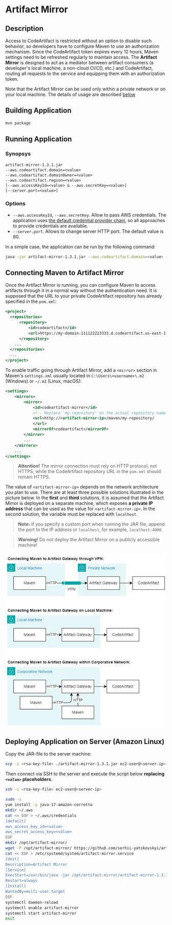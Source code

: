 # Artifact Mirror

## Description

Access to CodeArtifact is restricted without an option to disable such behavior, so developers have to configure Maven
to use an authorization mechanism. Since the CodeArtifact token expires every 12 hours, Maven settings need to be
refreshed regularly to maintain access. The **Artifact Mirror** is designed to act as a mediator between artifact
consumers (a developer's local machine, a non-cloud CI/CD, etc.) and CodeArtifact, routing all requests to the service
and equipping them with an authorization token.

Note that the Artifact Mirror can be used only within a private network or on your local machine. The details of
usage are described [below](#connecting-maven-to-artifact-mirror)

## Building Application

```sh
mvn package
```

## Running Application

### Synopsys

```
artifact-mirror-1.3.1.jar
--aws.codeartifact.domain=<value>
--aws.codeartifact.domainOwner=<value>
--aws.codeartifact.region=<value>
[--aws.accessKeyId=<value> & --aws.secretKey=<value>]
[--server.port=<value>]
```

### Options

- `--aws.accessKeyId`, `--aws.secretKey`. Allow to pass AWS credentials. The application uses
  [the default credential provider chain](https://docs.aws.amazon.com/sdk-for-java/v1/developer-guide/credentials.html#credentials-default),
  so all approaches to provide credentials are available.
- `--server.port`. Allows to change server HTTP port. The default value is 80.

In a simple case, the application can be run by the following command:

```sh
java -jar artifact-mirror-1.3.1.jar --aws.codeartifact.domain=<value> --aws.codeartifact.domainOwner=<value> --aws.codeartifact.region=<value>
```

<!--Alternatively, the Artifact Mirror can be run in a Docker container:

```sh
docker build -t artifact-mirror .
docker run --rm -e ENV DOMAIN=<value> -e DOMAIN_OWNER=<value> -e REGION=<value> -p 80:80 artifact-mirror
```
-->

## Connecting Maven to Artifact Mirror

Once the Artifact Mirror is running, you can configure Maven to access artifacts through it in a normal way
without the authentication need. It is supposed that the URL to your private CodeArtifact repository has already
specified in the `pom.xml`:

```xml
<project>
  <repositories>
      <repository>
          <id>codeartifact</id>
          <url>https://my-domain-111122223333.d.codeartifact.us-east-1.amazonaws.com/maven/my-repository</url>
      </repository>
    ...
  </repositories>
  ...
</project>
```

To enable traffic going through Artifact Mirror, add a `<mirror>` section in Maven's `settings.xml` usually located in
`C:\Users\<username>\.m2` (Windows) or `~/.m2` (Linux, macOS):

```xml
<settings>
    <mirrors>
        <mirror>
            <id>codeartifact-mirror</id>
            <!-- Replace 'my-repository' on the actual repository name -->
            <url>http://<artifact-mirror-ip>/maven/my-repository/
            </url>
            <mirrorOf>codeartifact</mirrorOf>
        </mirror>
        ...
    </mirrors>
    ...
</settings>
```

> **Attention!** The mirror connection must rely on HTTP protocol, not HTTPS, while the CodeArtifact repository URL in
> the `pom.xml` should remain HTTPS.

The value of `<artifact-mirror-ip>` depends on the network architecture you plan to use. There are at least three
possible solutions illustrated in the picture below. In the **first** and **third** solutions, it is assumed that the
Artifact Mirror is deployed on a separate machine, which exposes **a private IP address** that can be used as the value
for `<artifact-mirror-ip>`. In the second solution, the variable must be replaced with `localhost`.

> **Note:** If you specify a custom port when running the JAR file, append the port to the IP address or `localhost`,
> for example, `localhost:4000`.

> **Warning!** Do not deploy the Artifact Mirror on a publicly accessible machine!

![Possible Artifact Mirror locations in a network](.doc/artifact-mirror-network.drawio.png)

## Deploying Application on Server (Amazon Linux)

Copy the JAR-file to the server machine:

```sh
scp -i <rsa-key-file> ./artifact-mirror-1.3.1.jar ec2-user@<server-ip>:/usr/local/
```

Then connect via SSH to the server and execute the script below **replacing `<value>` placeholders**.

```sh
ssh -i <rsa-key-file> ec2-user@<server-ip>
```

```sh
sudo -i
yum install -y java-17-amazon-corretto
mkdir ~/.aws
cat << EOF > ~/.aws/credentials
[default]
aws_access_key_id=<value>
aws_secret_access_key=<value>
EOF
mkdir /opt/artifact-mirror/
wget -P /opt/artifact-mirror/ https://github.com/serhii-yatskovskyi/artifact-mirror/releases/download/artifact-mirror-1.3.1/artifact-mirror-1.3.1.jar
cat << EOF > /etc/systemd/system/artifact-mirror.service
[Unit]
Description=Artifact Mirror
[Service]
ExecStart=/usr/bin/java -jar /opt/artifact-mirror/artifact-mirror-1.3.1.jar --aws.codeartifact.domain=<value> --aws.codeartifact.domainOwner=<value> --aws.codeartifact.region=<value>
Restart=always
[Install]
WantedBy=multi-user.target
EOF
systemctl daemon-reload
systemctl enable artifact-mirror
systemctl start artifact-mirror
exit
```